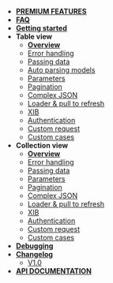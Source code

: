 - [**PREMIUM FEATURES**](/menu/pro/)
- [**FAQ**](/menu/faq/)
- [**Getting started**](/)
- **Table view**
	- [**Overview**](/menu/complex/)
	- [Error handling](/menu/table-view/error-handling)
	- [Passing data](/menu/table-view/passing-data)
	- [Auto parsing models](/menu/table-view/auto-parsing-models)
	- [Parameters](/menu/table-view/parameters)
	- [Pagination](/menu/table-view/pagination)
	- [Complex JSON](/menu/table-view/parsing)
	- [Loader & pull to refresh](/menu/table-view/loader)
	- [XIB](/menu/table-view/xib)
	- [Authentication](/menu/table-view/authentication)
	- [Custom request](/menu/table-view/custom-request)
	- [Custom cases](/menu/table-view/custom-cases)
- **Collection view**
	- [**Overview**](/menu/collection-view/)
	- [Error handling](/menu/collection-view/error-handling)
	- [Passing data](/menu/collection-view/passing-data)
	- [Parameters](/menu/collection-view/parameters)
	- [Pagination](/menu/collection-view/pagination)
	- [Complex JSON](/menu/collection-view/parsing)
	- [Loader & pull to refresh](/menu/collection-view/loader)
	- [XIB](/menu/collection-view/xib)
	- [Authentication](/menu/collection-view/authentication)
	- [Custom request](/menu/collection-view/custom-request)
	- [Custom cases](/menu/collection-view/custom-cases)
- [**Debugging**](/menu/debugging/)
- [**Changelog**](/menu/changelog/)
	- [V1.0](/menu/changelog/1.0/) 	
- <a href="menu/api/index.html" target="_blank">**API DOCUMENTATION**</a>